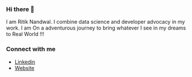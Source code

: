 ### Hi there 👋

I am Ritik Nandwal. I combine data science and developer advocacy in my work.
I am On a adventurous journey to bring whatever I see in my dreams to Real World !!!
  
### Connect with me
* [Linkedin](https://www.linkedin.com/in/nandwalritik/)
* [Website](https://nandwalritik.github.io/Portfolio/#/)
